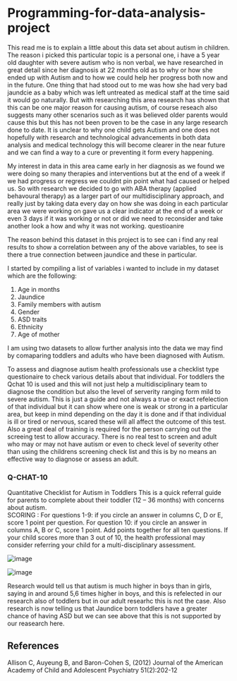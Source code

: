 # Programming-for-data-analysis-project

This read me is to explain a little about this data set about autism in children. The reason i picked this particular topic is a personal one, i have a 5 year old daughter with severe autism who is non verbal, we have researched in great detail since her diagnosis at 22 months old as to why or how she ended up with Autism and to how we could help her progress both now and in the future. One thing that had stood out to me was how she had very bad jaundcie as a baby which was left untreated as medical staff at the time said it would go naturally. But with researching this area research has shown that this can be one major reason for causing autism, of course reseach also suggests many other scenarios such as it was believed older parents would cause this but this has not been proven to be the case in any large research done to date. It is unclear to why one child gets Autism and one does not hopefully with research and technological advancements in both data analysis and medical technology this will become clearer in the near future and we can find a way to a cure or preventing it form every happening.

My interest in data in this area came early in her diagnosis as we found we were doing so many therapies and interventions but at the end of a week if we had progress or regress we couldnt pin point what had caused or helped us. So with research we decided to go with ABA therapy (applied behavoural therapy) as a larger part of our multidisciplinary approach, and really just by taking data every day on how she was doing in each particular area we were working on gave us a clear indicator at the end of a week or even 3 days if it was working or not or did we need to reconsider and take another look a how and why it was not working. questioanire

The reason behind this dataset in this project is to see can i find any real results to show a correlation between any of the above variables, to see is there a true connection between jaundice and these in particular. 

I started by compiling a list of variables i wanted to include in my dataset which are the following:

1. Age in months
2. Jaundice
3. Family members with autism
4. Gender
5. ASD traits
6. Ethnicity
7. Age of mother

I am using two datasets to allow further analysis into the data we may find by comaparing toddlers and adults who have been diagnosed with Autism.


To assess and diagnose autism health professionals use a checklist type questionaire to check various details about that individual. For toddlers the Qchat 10 is used and this will not just help a multidisciplinary team to diagnose the condition but also the level of serverity ranging form mild to severe autism. This is just a guide and not always a true or exact refelection of that individual but it can show where one is weak or strong in a particular area, but keep in mind depending on the day it is done and if that individual is ill or tired or nervous, scared these will all affect the outcome of this test.  
Also a great deal of training is required for the person carrying out the screeing test to allow accuracy. There is no real test to screen and adult who may or may not have autism or even to check level of severity other than using the childrens screening check list and this is by no means an effective way to diagnose or assess an adult.




### Q-CHAT-10
Quantitative Checklist for Autism in Toddlers 
This is a quick referral guide for parents to complete about their toddler (12 – 36 months) with concerns about autism.  
SCORING
: For questions 1-9: if you circle an answer in columns C, D or E, score 1 point per question. For question 10: if you 
circle an answer in columns A, B or C, score 1 point. Add points together for all ten questions. If your child scores more than 3 out of 10, the health professional may consider referring your child for a multi-disciplinary assessment.  

![image](https://user-images.githubusercontent.com/35726074/49759307-33064b80-fcb9-11e8-8b1b-d354a4e93256.png) 



![image](https://user-images.githubusercontent.com/35726074/49796992-11977500-fd36-11e8-8f29-418f0652b634.png)



Research would tell us that autism is much higher in boys than in girls, saying in and around 5,6 times higher in boys, and this is refelected in our research also of toddlers but in our adult researhc this is not the case. Also research is now telling us that Jaundice born toddlers have a greater chance of having ASD but we can see above that this is not supported by our reasearch here.


## References
 Allison C, Auyeung B, and Baron-Cohen S, (2012) 
Journal of the American Academy of Child and Adolescent Psychiatry
 51(2):202-12
